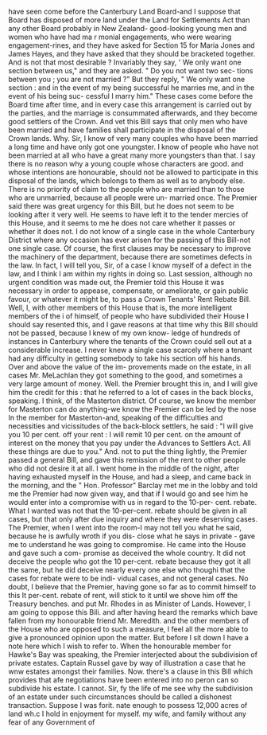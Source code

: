 have seen come before the Canterbury Land Board-and I suppose that Board has disposed of more land under the Land for Settlements Act than any other Board probably in New Zealand- good-looking young men and women who have had ma r monial engagements, who were wearing engagement-rines, and they have asked for Section 15 for Maria Jones and James Hayes, and they have asked that they should be bracketed together. And is not that most desirable ? Invariably they say, ' We only want one section between us," and they are asked. " Do you not want two sec- tions between you ; you are not married ?" But they reply, " We only want one section : and in the event of my being successful he marries me, and in the event of his being suc- cessful I marry him." These cases come before the Board time after time, and in every case this arrangement is carried out by the parties, and the marriage is consummated afterwards, and they become good settlers of the Crown. And vet this Bill says that only men who have been married and have families shall participate in the disposal of the Crown lands. Why. Sir, I know of very many couples who have been married a long time and have only got one youngster. I know of people who have not been married at all who have a great many more youngsters than that. I say there is no reason why a young couple whose characters are good. and whose intentions are honourable, should not be allowed to participate in this disposal of the lands, which belongs to them as well as to anybody else. There is no priority of claim to the people who are married than to those who are unmarried, because all people were un- married once. The Premier said there was great urgency for this Bill, but he does not seem to be looking after it very well. He seems to have left it to the tender mercies of this House, and it seems to me he does not care whether it passes or whether it does not. I do not know of a single case in the whole Canterbury District where any occasion has ever arisen for the passing of this Bill-not one single case. Of course, the first clauses may be necessary to improve the machinery of the department, because there are sometimes defects in the law. In fact, I will tell you, Sir, of a case I know myself of a defect in the law, and I think I am within my rights in doing so. Last session, although no urgent condition was made out, the Premier told this House it was necessary in order to appease, compensate, or ameliorate, or gain public favour, or whatever it might be, to pass a Crown Tenants' Rent Rebate Bill. Well, I, with other members of this House that is, the more intelligent members of the i of himself, of people who have subdivided their House I should say resented this, and I gave reasons at that time why this Bill should not be passed, because I knew of my own know- ledge of hundreds of instances in Canterbury where the tenants of the Crown could sell out at a considerable increase. I never knew a single case scarcely where a tenant had any difficulty in getting somebody to take his section off his hands. Over and above the value of the im- provements made on the estate, in all cases Mr. MeLachlan they got something to the good, and sometimes a very large amount of money. Well. the Premier brought this in, and I will give him the credit for this : that he referred to a lot of cases in the back blocks, speaking. I think, of the Masterton district. Of course, we know the member for Masterton can do anything-we know the Premier can be led by the nose In the member for Masterton-and, speaking of the difficulties and necessities and vicissitudes of the back-block settlers, he said : "I will give you 10 per cent. off your rent : I will remit 10 per cent. on the amount of interest on the money that you pay under the Advances to Settlers Act. All these things are due to you." And. not to put the thing lightly, the Premier passed a general Bill, and gave this remission of the rent to other people who did not desire it at all. I went home in the middle of the night, after having exhausted myself in the House, and had a sleep, and came back in the morning, and the " Hon. Professor" Barclay met me in the lobby and told me the Premier had now given way, and that if I would go and see him he would enter into a compromise with us in regard to the 10-per- cent. rebate. What I wanted was not that the 10-per-cent. rebate should be given in all cases, but that only after due inquiry and where they were deserving cases. The Premier, when I went into the room-I may not tell you what he said, because he is awfully wroth if you dis- close what he says in private - gave me to understand he was going to compromise. He came into the House and gave such a com- promise as deceived the whole country. It did not deceive the people who got the 10 per-cent. rebate because they got it all the same, but he did deceive nearly every one else who thoughi that the cases for rebate were to be indi- vidual cases, and not general cases. No doubt, I believe that the Premier, having gone so far as to commit himself to this It per-cent. rebate of rent, will stick to it until we shove him off the Treasury benches. and put Mr. Rhodes in as Minister of Lands. However, I am going to oppose this Bili. and after having heard the remarks which bave fallen from my honourable friend Mr. Meredith. and the other members of the House who are opposed to such a measure, I feel all the more able to give a pronounced opinion upon the matter. But before I sit down I have a note here which I wish to refer to. When the honourable member for Hawke's Bay was speaking, the Premier interjected about the subdivision of private estates. Captain Russel gave by way of illustration a case that he wnw estates amongst their families. Now. there's a clause in this Bill which provides that afe negotiations have been entered into no peron can so subdivide his estate. I cannot. Sir, fy the life of me see why the subdivision of an estate under such circumstances should be called a dishonest transaction. Suppose I was forit. nate enough to possess 12,000 acres of land wh.c I hold in enjoyment for myself. my wife, and family without any fear of any Government of 